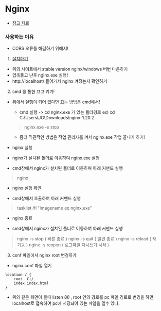 # Nginx
- [참고 자료](https://harrydony.tistory.com/665?category=897900)

### 사용하는 이유
- CORS 오류를 해결하기 위해서!

1. [설치하기](http://nginx.org/en/download.html)
- 위의 사이트에서 stable version nginx/windows 버번 다운하기
- 압축풀고 난후 nginx.exe 실행!
- http://localhost/ 들어가서 nginx 켜졌는지 확인하기

2. cmd 를 통한 끄고 켜기!
- 위에서 실행이 되어 있다면 끄는 방법은 cmd에서!
    - cmd 실행 -> cd nginx.exe 가 있는 폴더경로  ex) cd  C:\Users\JG\Downloads\nginx-1.20.2

    > nginx.exe -s stop
    - 좀더 직관적인 방법은 작업 관리자를 켜서 nginx.exe 작업 끝내기 하기!
- nginx 실행

- nginx가 설치된 폴더로 이동하여 nginx.exe 실행
- cmd창에서 nginx가 설치된 폴더로 이동하여 아래 커맨드 실행
> nginx

- nginx 실행 확인

- cmd창에서 호출하여 아래 커맨드 실행
> tasklist /fi "imagename eq nginx.exe"

- nginx 종료

- cmd창에서 nginx가 설치된 폴더로 이동하여 아래 커맨드 실행
>nginx -s stop ( 빠른 종료 )
nginx -s quit ( 일반 종료 )
nginx -s reload ( 재기동 )
nginx -s reopen ( 로그파일 다시쓰기 시작 )


3. conf 파일에서 nginx root 변경하기
- nginx.conf 파일 열기
```
location / {
    root  C:/
    index index.html 
}
```
- 위와 같은 화면이 뜰때 listen 80 , root 안의 경로를 pc 파일 경로로 변경을 하면 localhost로 접속하여 pc에 저장되어 있는 파일을 열수 있다.


